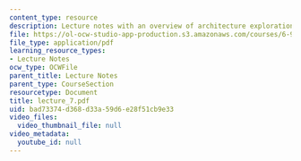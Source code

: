 ```yaml
---
content_type: resource
description: Lecture notes with an overview of architecture exploration in Bluespec?.
file: https://ol-ocw-studio-app-production.s3.amazonaws.com/courses/6-973-communication-system-design-spring-2006/bad73374d368d33a59d6e28f51cb9e33_lecture_7.pdf
file_type: application/pdf
learning_resource_types:
- Lecture Notes
ocw_type: OCWFile
parent_title: Lecture Notes
parent_type: CourseSection
resourcetype: Document
title: lecture_7.pdf
uid: bad73374-d368-d33a-59d6-e28f51cb9e33
video_files:
  video_thumbnail_file: null
video_metadata:
  youtube_id: null
---
```

